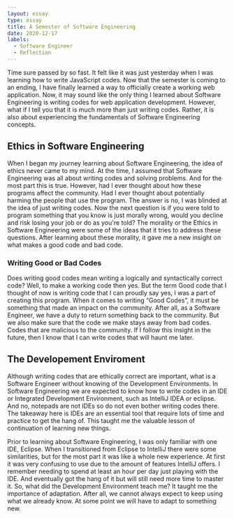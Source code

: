 ```yaml
---
layout: essay
type: essay
title: A Semester of Software Engineering
date: 2020-12-17
labels:
  - Software Engineer
  - Reflection
---
```


Time sure passed by so fast. It felt like it was just yesterday when I was learning how to write JavaScript codes. Now that the semester is coming to an ending, I have finally learned a way to officially create a working web application. Now, it may sound like the only thing I learned about Software Engineering is writing codes for web application development. However, what if I tell you that it is much more than just writing codes. Rather, it is also about experiencing the fundamentals of Software Engineering concepts.

## Ethics in Software Engineering
When I began my journey learning about Software Engineering, the idea of ethics never came to my mind. At the time, I assumed that Software Engineering was all about writing codes and solving problems. And for the most part this is true. However, had I ever thought about how these programs affect the community. Had I ever thought about potentially harming the people that use the program. The answer is no, I was blinded at the idea of just writing codes. Now the next question is if you were told to program something that you know is just morally wrong, would you decline and risk losing your job or do as you're told? The morality or the Ethics in Software Engineering were some of the ideas that it tries to address these questions. After learning about these morality, it gave me a new insight on what makes a good code and bad code. 
### Writing Good or Bad Codes
Does writing good codes mean writing a logically and syntactically correct code? Well, to make a working code then yes. But the term Good code that I thought of now is writing code that I can proudly say yes, I was a part of creating this program. When it comes to writing “Good Codes”, it must be something that made an impact on the community. After all, as a Software Engineer, we have a duty to return something back to the community. But we also make sure that the code we make stays away from bad codes. Codes that are malicious to the community. If I follow this insight in the future, then I know that I can write codes that will haunt me later.

## The Developement Enviroment
Although writing codes that are ethically correct are important, what is a Software Engineer without knowing of the Development Environments. In Software Engineering we are expected to know how to write codes in an IDE or Integrated Development Environment, such as IntelliJ IDEA or eclipse. And no, notepads are not IDEs so do not even bother writing codes there. The takeaway here is IDEs are an essential tool that require lots of time and practice to get the hang of. This taught me the valuable lesson of continuation of learning new things. 

Prior to learning about Software Engineering, I was only familiar with one IDE, Eclipse. When I transitioned from Eclipse to IntelliJ there were some similarities, but for the most part it was like a whole new experience. At first it was very confusing to use due to the amount of features IntelliJ offers. I remember needing to spend at least an hour per day just playing with the IDE. And eventually got the hang of it but will still need more time to master it. So, what did the Development Environment teach me? It taught me the importance of adaptation. After all, we cannot always expect to keep using what we already know. At some point we will have to adapt to something new.

